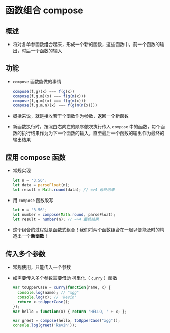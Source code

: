 # 函数组合 compose

## 概述

+ 将对各单参函数组合起来，形成一个新的函数，这些函数中，前一个函数的输出，时后一个函数的输入

## 功能

+ `compose` 函数能做的事情

  ```js
  compose(f,g)(x) === f(g(x))
  compose(f,g,m)(x) === f(g(m(x)))
  compose(f,g,m)(x) === f(g(m(x)))
  compose(f,g,m,n)(x) === f(g(m(n(x))))
  ```

+ 概括来说，就是接收若干个函数作为参数，返回一个新函数
+ 新函数执行时，按照由右向左的顺序依次执行传入 `compose` 中的函数，每个函数的执行结果作为为下一个函数的输入，直至最后一个函数的输出作为最终的输出结果

## 应用 compose 函数

+ 常规实现

  ```js
  let n = '3.56';
  let data = parseFloat(n);
  let result = Math.round(data); // =>4 最终结果
  ```

+ 用 `compose` 函数改写

  ```js
  let n = '3.56';
  let number = compose(Math.round, parseFloat);
  let result = number(n); // =>4 最终结果
  ```

+ 这个组合的过程就是函数式组合！我们将两个函数组合在一起以便能及时的构造出一个**新函数**！

## 传入多个参数

+ 常规使用，只能传入一个参数
+ 如需要传入多个参数需要借助 柯里化（ `curry` ）函数

  ```js
  var toUpperCase = curry(function(name, x) {
    console.log(name); // "xgg"
    console.log(x); // 'kevin'
    return x.toUpperCase();
  });
  var hello = function(x) { return 'HELLO, ' + x; };

  var greet = compose(hello, toUpperCase("xgg"));
  console.log(greet('kevin'));
  ```
